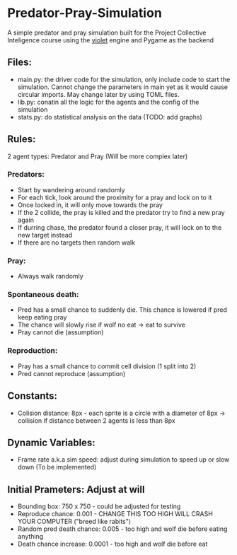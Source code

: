 # Predator-Pray-Simulation

A simple predator and pray simulation built for the Project Collective Inteligence course using the [violet](https://github.com/m-rots/violet) engine and Pygame as the backend

## Files:
- main.py: the driver code for the simulation, only include code to start the simulation. Cannot change the parameters in main yet as it would cause circular imports. May change later by using TOML files.
- lib.py: conatin all the logic for the agents and the config of the simulation
- stats.py: do statistical analysis on the data (TODO: add graphs)

## Rules:
2 agent types: Predator and Pray (Will be more complex later)

### Predators:
- Start by wandering around randomly
- For each tick, look around the proximity for a pray and lock on to it
- Once locked in, it will only move towards the pray
- If the 2 collide, the pray is killed and the predator try to find a new pray again
- If durring chase, the predator found a closer pray, it will lock on to the new target instead
- If there are no targets then random walk

### Pray:
- Always walk randomly

### Spontaneous death:
- Pred has a small chance to suddenly die. This chance is lowered if pred keep eating pray 
- The chance will slowly rise if wolf no eat -> eat to survive
- Pray cannot die (assumption)

### Reproduction:
- Pray has a small chance to commit cell division (1 split into 2)
- Pred cannot reproduce (assumption)

## Constants:

- Colision distance: 8px - each sprite is a circle with a diameter of 8px -> collision if distance between 2 agents is less than 8px

## Dynamic Variables:

- Frame rate a.k.a sim speed: adjust during simulation to speed up or slow down (To be implemented)

## Initial Prameters: Adjust at will
- Bounding box: 750 x 750 - could be adjusted for testing
- Reproduce chance: 0.001 - CHANGE THIS TOO HIGH WILL CRASH YOUR COMPUTER ("breed like rabits")
- Random pred death chance: 0.005 - too high and wolf die before eating anything
- Death chance increase: 0.0001 - too high and wolf die before eat 
